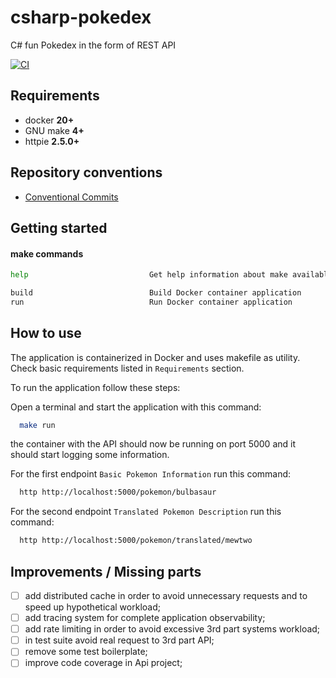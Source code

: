 # csharp-pokedex
C# fun Pokedex in the form of REST API

[![CI](https://github.com/lucazulian/csharp-pokedex/actions/workflows/dotnetcore.yml/badge.svg)](https://github.com/lucazulian/csharp-pokedex/actions/workflows/dotnetcore.yml)

## Requirements
  
  - docker **20+**
  - GNU make **4+**
  - httpie **2.5.0+**

## Repository conventions

  * [Conventional Commits][1]

  [1]: https://www.conventionalcommits.org/en/v1.0.0/

## Getting started

#### make commands

```bash
help                           Get help information about make available commands

build                          Build Docker container application
run                            Run Docker container application
```

## How to use

The application is containerized in Docker and uses makefile as utility.
Check basic requirements listed in `Requirements` section.

To run the application follow these steps:

Open a terminal and start the application with this command:
```bash
  make run
```
the container with the API should now be running on port 5000 and it should start logging some information.

For the first endpoint `Basic Pokemon Information` run this command:

```bash
  http http://localhost:5000/pokemon/bulbasaur
```

For the second endpoint `Translated Pokemon Description` run this command:
```bash
  http http://localhost:5000/pokemon/translated/mewtwo
```

## Improvements / Missing parts
- [ ] add distributed cache in order to avoid unnecessary requests and to speed up hypothetical workload;
- [ ] add tracing system for complete application observability;
- [ ] add rate limiting in order to avoid excessive 3rd part systems workload;
- [ ] in test suite avoid real request to 3rd part API;
- [ ] remove some test boilerplate;
- [ ] improve code coverage in Api project;
